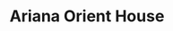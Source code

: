 ---
title: "Ariana Orient House"
url: /freiburg-im-breisgau/ariana-orient-house/
shop: Supermarkt
---